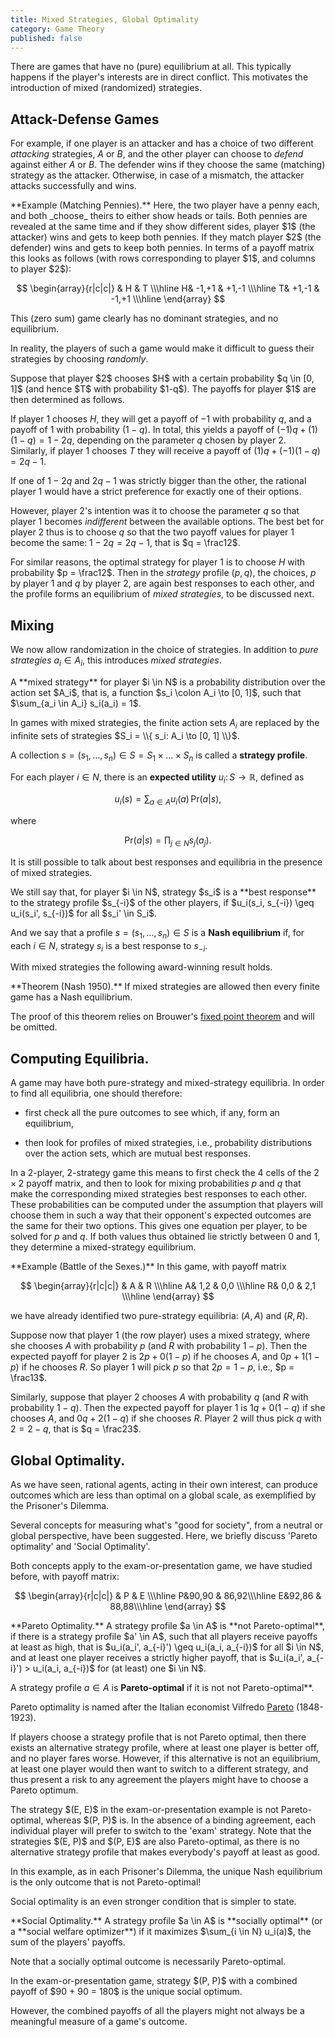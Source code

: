 ```yaml
---
title: Mixed Strategies, Global Optimality
category: Game Theory
published: false
---
```


There are games that have no (pure) equilibrium at all.  This
typically happens if the player's interests are in direct conflict.
This motivates the introduction of mixed (randomized) strategies.

## Attack-Defense Games

For example, if one player is an attacker and
has a choice of two different _attacking_ strategies, $A$ or $B$, and
the other player can choose to _defend_ against either $A$ or $B$.  The
defender wins if they choose the same (matching) strategy as the
attacker.  Otherwise, in case of a mismatch, the attacker attacks
successfully and wins.

<div class="example" markdown="1">
**Example (Matching Pennies).**
Here, the two player have a penny each, and both _choose_ theirs to
either show heads or tails.  Both pennies are revealed at the same time
and if they show different sides, player $1$ (the attacker) wins and gets
to keep both pennies. If they match player $2$ (the defender) wins and gets
to keep both pennies.  In terms of a payoff matrix this looks as follows
(with rows corresponding to player $1$, and columns to player $2$):

$$
\begin{array}{r|c|c|}
& H & T \\\hline
H& -1,+1 & +1,-1 \\\hline
T& +1,-1 & -1,+1 \\\hline
\end{array}
$$

This (zero sum) game clearly has no dominant strategies, and no
equilibrium.
</div>

In reality, the players of such a game would make it difficult to guess their
strategies by choosing _randomly_.

<div class ="example" markdown="1">
Suppose that player $2$ chooses $H$ with a certain probability $q \in [0, 1]$
(and hence $T$ with probability $1-q$).
The payoffs for player $1$ are then determined as follows.

If player $1$ chooses $H$, they will get a payoff of $-1$ with
probability $q$, and a payoff of $1$ with probability $(1-q)$.  In
total, this yields a payoff of $(-1)q + (1)(1-q) = 1 -2q$, depending
on the parameter $q$ chosen by player $2$.  Similarly, if player $1$
chooses $T$ they will receive a payoff of $(1)q + (-1)(1-q) = 2q-1$.

If one of $1-2q$ and $2q - 1$ was strictly bigger than the
other, the rational player $1$ would have a strict preference
for exactly one of their options.

However, player $2$'s intention was it to choose the parameter $q$
so that player $1$ becomes _indifferent_ between the available options.
The best bet for player $2$ thus is to choose $q$ so that
the two payoff values for player $1$ become the same:
$1 - 2q = 2q - 1$, that is $q = \frac12$.

For similar reasons, the optimal strategy for player $1$ is
to choose $H$ with probability $p = \frac12$.  Then
in the _strategy_ profile $(p, q)$, the choices,
$p$ by player $1$ and $q$ by player $2$,
are again best responses to each other,
and the profile forms an equilibrium of
_mixed strategies_, to be discussed next.
</div>

## Mixing

We now allow randomization in the choice of strategies.
In addition to _pure strategies_ $a_i \in A_i$,  this introduces
_mixed strategies_.

<div class="note" markdown="1">
A **mixed strategy** for player $i \in N$ is a
probability distribution over the action set $A_i$, that is, a function $s_i \colon A_i \to [0, 1]$, such
that $\sum_{a_i \in A_i} s_i(a_i) = 1$.

In games with mixed strategies, the finite action sets $A_i$ are
replaced by the infinite sets of strategies $S_i = \\{ s_i: A_i \to [0,
1] \\}$.

A collection $s = (s_1, \dots, s_n) \in S = S_1 \times \dots \times S_n$
is called a **strategy profile**.

For each player $i \in N$,  there is an **expected utility** $u_i \colon S \to \mathbb{R}$, defined as

$$
u_i(s) = \sum_{a \in A} u_i(a)\, \mathrm{Pr}(a | s),
$$

where

$$
\mathrm{Pr}(a | s) = \prod_{j \in N} s_j(a_j).
$$

</div>

It is still possible to talk about best responses
and equilibria in the presence of mixed strategies.

<div class="note" markdown="1">
We still say that, for player $i \in N$, strategy $s_i$ is a **best response** to the strategy profile $s_{-i}$ of the other players, if
$u_i(s_i, s_{-i}) \geq u_i(s_i', s_{-i})$ for all $s_i' \in S_i$.

And we say that a profile $s = (s_1, \dots, s_n) \in S$ is a **Nash
equilibrium** if, for each $i \in N$, strategy $s_i$ is a best
response to $s_{-i}$.
</div>

With mixed strategies the following award-winning result holds.

<div class="note" markdown="1">
**Theorem (Nash 1950).**  If mixed strategies are allowed then every
finite game has a Nash equilibrium.
</div>

The proof of this theorem relies on Brouwer's [fixed point theorem]
and will be omitted.

## Computing Equilibria.

A game may have both pure-strategy and mixed-strategy equilibria.
In order to find all equilibria, one should therefore:

* first check all the pure outcomes to see which, if any, form an equilibrium,

* then look for profiles of mixed strategies, i.e., probability
distributions over the action sets, which are mutual best responses.

In a $2$-player, $2$-strategy game this means to first check the $4$
cells of the $2 \times 2$ payoff matrix, and then to look for mixing
probabilities $p$ and $q$ that make the corresponding mixed strategies
best responses to each other.  These probabilities can be computed under
the assumption that players will choose them in such a way
that their opponent's expected outcomes are the same for their two options.
This gives one equation per player, to be solved for $p$ and $q$.
If both values thus obtained lie strictly between $0$ and $1$,
they determine a mixed-strategy equilibrium.

<div class="example" markdown="1">
**Example (Battle of the Sexes.)**  In this game, with payoff matrix

$$
\begin{array}{r|c|c|}
& A & R \\\hline
A& 1,2 & 0,0 \\\hline
R& 0,0 & 2,1 \\\hline
\end{array}
$$

we have already identified two pure-strategy equilibria: $(A, A)$ and $(R, R)$.

Suppose now that player $1$ (the row player) uses a mixed strategy,
where she chooses $A$ with probability $p$ (and $R$ with probability $1-p$).
Then the expected payoff for player $2$ is
$2p + 0(1-p)$ if he chooses $A$, and $0p + 1(1-p)$ if he chooses $R$.
So player $1$ will pick $p$ so that $2p = 1 - p$, i.e., $p = \frac13$.

Similarly, suppose that player $2$ chooses $A$ with probability $q$ (and $R$ with probability $1-q$).
Then the expected payoff for player $1$ is
$1q + 0(1-q)$ if she chooses $A$, and $0q + 2(1-q)$ if she chooses
$R$.  Player $2$ will thus pick $q$ with $2 = 2 - q$, that is $q = \frac23$.
</div>

## Global Optimality.

As we have seen, rational agents, acting in their own interest,
can produce outcomes which are less than optimal on a global scale,
as exemplified by the Prisoner's Dilemma.

Several concepts for measuring what's "good for society", from a
neutral or global perspective, have been suggested.  Here, we briefly
discuss 'Pareto optimality' and 'Social Optimality'.

<div class="example" markdown="1">
Both concepts
apply to the exam-or-presentation game, we have studied before, with
payoff matrix:

$$
\begin{array}{r|c|c|}
& P & E \\\hline
P&90,90 & 86,92\\\hline
E&92,86 & 88,88\\\hline
\end{array}
$$

</div>

<div class="note" markdown="1">
**Pareto Optimality.**
A strategy profile $a \in A$ is **not
Pareto-optimal**, if there is a strategy profile $a' \in A$,
such that all players receive payoffs at least as high, that is $u_i(a_i', a_{-i}') \geq u_i(a_i, a_{-i})$ for all $i \in N$, and at least one player receives a
strictly higher payoff,
that is $u_i(a_i', a_{-i}') > u_i(a_i, a_{-i})$ for (at least) one $i \in N$.

A strategy profile $a \in A$ is **Pareto-optimal** if it is not not
Pareto-optimal**. </div>

Pareto optimality is named after the Italian economist Vilfredo
[Pareto] (1848-1923).

If players choose a strategy profile that is not Pareto
optimal, then there exists an alternative strategy profile, where at
least one player is better off, and no player fares worse.
However, if this alternative is not an equilibrium, at least one
player would then want to switch to a different strategy, and thus
present a risk to any agreement the players might have to choose
a Pareto optimum.

<div class="example" markdown="1">
The strategy $(E, E)$ in the exam-or-presentation example is not
Pareto-optimal, whereas $(P, P)$ is.
In the absence of a binding agreement, each individual player will
prefer to switch to the 'exam' strategy.  Note that the strategies
$(E, P)$ and $(P, E)$ are also Pareto-optimal,
as there is no alternative strategy profile that makes everybody's
payoff at least as good.
</div>

In this example, as in each Prisoner's Dilemma,
the unique Nash equilibrium is the only outcome that is not Pareto-optimal!

Social optimality is an even stronger condition that is simpler to state.

<div class="note" markdown="1">
**Social Optimality.** A strategy profile $a \in A$
is **socially optimal** (or a **social welfare optimizer**)
if it maximizes $\sum_{i \in N} u_i(a)$, the sum of the players' payoffs.
</div>

Note that a socially optimal outcome is necessarily Pareto-optimal.

<div class="example" markdown="1">
In the exam-or-presentation game, strategy $(P, P)$ with
a combined payoff of $90 + 90 = 180$ is the unique social optimum.
</div>

However, the combined payoffs of all the players might not always
be a meaningful measure of a game's outcome.

[pareto]: https://en.wikipedia.org/wiki/Vilfredo_Pareto
[fixed point theorem]: https://en.wikipedia.org/wiki/Brouwer_fixed-point_theorem
